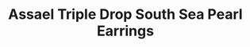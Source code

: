 ---
title: Assael Triple Drop South Sea Pearl Earrings
description: |
  These New Triple Drop Earrings are Spectacular. Six South Sea Cultured Pearls are complimented with bezel and pave set diamonds.
specs: |
  6 South Sea Cultured Pearls, 10.4 - 12.1mm. 18K Yellow Gold with Diamonds, .48 ctw.
images:
  - assael-triple-drop-south-sea-pearl-earrings.jpg
category: Essentials
tags:
  - earrings
---